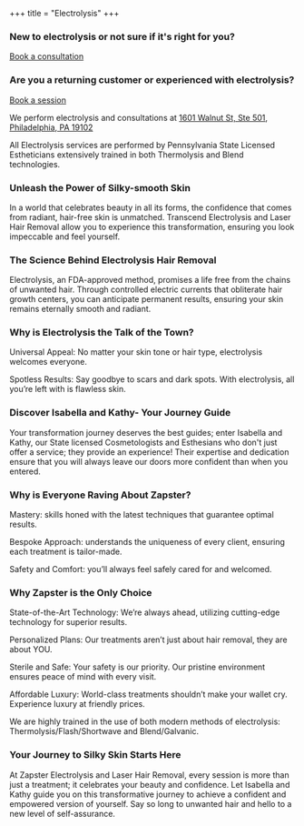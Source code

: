 +++
title = "Electrolysis"
+++

  <h3>New to electrolysis or not sure if it's right for you?</h3>
  <a class="link" href="https://www.yocale.com/widget/zapster?locations=154042&op=304958~-1">Book a consultation</a>
  <h3>Are you a returning customer or experienced with electrolysis?</h3>
  <a class="link" href="https://www.yocale.com/widget/zapster/offerings?index=0&locations=154042&oc17458=1&op=304958~-1&sort=custom&source=widget">Book a session</a>
  <p>We perform electrolysis and consultations at <a href="https://maps.app.goo.gl/ELzdvZycmVgiZGsK6">1601 Walnut St, Ste 501, Philadelphia, PA 19102</a></p>
  <p> All Electrolysis services are performed by Pennsylvania State Licensed Estheticians extensively trained in both Thermolysis and Blend technologies.</p>
  <h3>Unleash the Power of Silky-smooth Skin</h3>
  <p>In a world that celebrates beauty in all its forms, the confidence that comes from radiant, hair-free skin is unmatched. Transcend Electrolysis and Laser Hair Removal allow you to experience this transformation, ensuring you look impeccable and feel yourself.</p>
  <h3>The Science Behind Electrolysis Hair Removal</h3>
  <p>Electrolysis, an FDA-approved method, promises a life free from the chains of unwanted hair. Through controlled electric currents that obliterate hair growth centers, you can anticipate permanent results, ensuring your skin remains eternally smooth and radiant.</p>
  <h3>Why is Electrolysis the Talk of the Town?​</h3>
  <p>Universal Appeal: No matter your skin tone or hair type, electrolysis welcomes everyone.</p>
  <p>Spotless Results: Say goodbye to scars and dark spots. With electrolysis, all you’re left with is flawless skin.</p>
  <h3>Discover Isabella and Kathy- Your Journey Guide</h3>
  <p>Your transformation journey deserves the best guides; enter Isabella and Kathy, our State licensed Cosmetologists and Esthesians who don't just offer a service; they provide an experience! Their expertise and dedication ensure that you will always leave our doors more confident than when you entered.</p>
  <h3>Why is Everyone Raving About Zapster?</h3>
  <p>Mastery: skills honed with the latest techniques that guarantee optimal results.</p>
  <p>Bespoke Approach: understands the uniqueness of every client, ensuring each treatment is tailor-made.</p>
  <p>Safety and Comfort: you’ll always feel safely cared for and welcomed.</p>
  <h3>Why Zapster is the Only Choice</h3>
  <p>State-of-the-Art Technology: We’re always ahead, utilizing cutting-edge technology for superior results.</p>
  <p>Personalized Plans: Our treatments aren’t just about hair removal, they are about YOU.</p>
  <p>Sterile and Safe: Your safety is our priority. Our pristine environment ensures peace of mind with every visit.</p>
  <p>Affordable Luxury: World-class treatments shouldn’t make your wallet cry. Experience luxury at friendly prices.</p>
  <p>We are highly trained in the use of both modern methods of electrolysis: Thermolysis/Flash/Shortwave and Blend/Galvanic.</p>
  <h3>Your Journey to Silky Skin Starts Here</h3>
  <p>At Zapster Electrolysis and Laser Hair Removal, every session is more than just a treatment; it celebrates your beauty and confidence. Let Isabella and Kathy guide you on this transformative journey to achieve a confident and empowered version of yourself. Say so long to unwanted hair and hello to a new level of self-assurance.</p>
